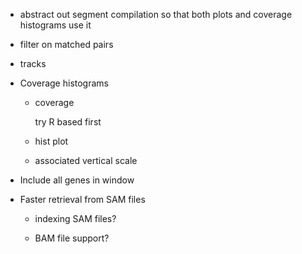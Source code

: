 
* abstract out segment compilation so that both plots and coverage histograms use it

* filter on matched pairs

* tracks

* Coverage histograms

    * coverage
    
        try R based first
        
    * hist plot

    * associated vertical scale

* Include all genes in window

* Faster retrieval from SAM files

    * indexing SAM files?

    * BAM file support?


